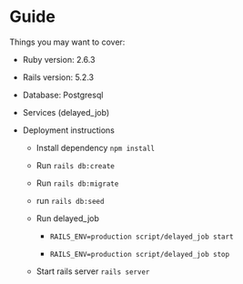 # Guide

Things you may want to cover:

* Ruby version: 2.6.3

* Rails version: 5.2.3

* Database: Postgresql

* Services (delayed_job)

* Deployment instructions
  + Install dependency `npm install`
  + Run `rails db:create`
  + Run `rails db:migrate`
  + run `rails db:seed`
  + Run delayed_job
    + `RAILS_ENV=production script/delayed_job start`
  
    + `RAILS_ENV=production script/delayed_job stop`
  
  + Start rails server `rails server`
